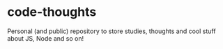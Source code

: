 # code-thoughts
Personal (and public) repository to store studies, thoughts and cool stuff about JS, Node and so on!
